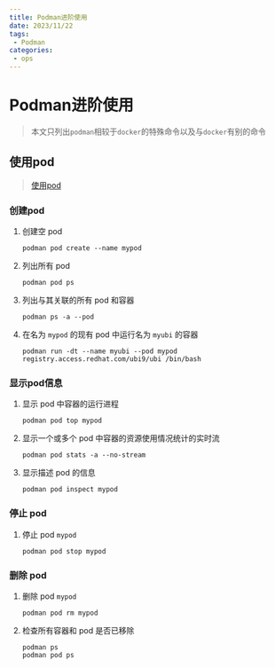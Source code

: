```yaml
---
title: Podman进阶使用
date: 2023/11/22
tags:
 - Podman
categories:
 - ops
---
```


# Podman进阶使用

> 本文只列出`podman`相较于`docker`的特殊命令以及与`docker`有别的命令

## 使用pod

> [使用pod](https://access.redhat.com/documentation/zh-cn/red_hat_enterprise_linux/9/html/building_running_and_managing_containers/assembly_working-with-pods_building-running-and-managing-containers#doc-wrapper)

### 创建pod


1. 创建空 pod

    ```shell
    podman pod create --name mypod
    ```

2. 列出所有 pod

    ```shell
    podman pod ps
    ```

3. 列出与其关联的所有 pod 和容器

    ```shell
    podman ps -a --pod
    ```

4. 在名为 `mypod` 的现有 pod 中运行名为 `myubi` 的容器

    ```shell
    podman run -dt --name myubi --pod mypod registry.access.redhat.com/ubi9/ubi /bin/bash
    ```

### 显示pod信息

1. 显示 pod 中容器的运行进程

    ```shell
    podman pod top mypod
    ```

2. 显示一个或多个 pod 中容器的资源使用情况统计的实时流

    ```shell
    podman pod stats -a --no-stream
    ```

3. 显示描述 pod 的信息

    ```shell
    podman pod inspect mypod
    ```

### 停止 pod

1. 停止 pod `mypod`

    ```shell
    podman pod stop mypod
    ```

### 删除 pod

1. 删除 pod `mypod`

    ```shell
    podman pod rm mypod
    ```

2. 检查所有容器和 pod 是否已移除

    ```shell
    podman ps
    podman pod ps
    ```
